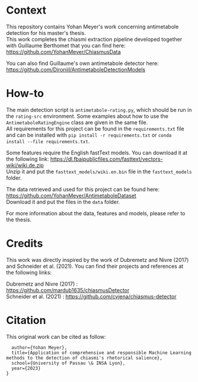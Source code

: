 # Context

This repository contains Yohan Meyer's work concerning antimetabole detection for his master's thesis.  
This work completes the chiasmi extraction pipeline developed together with Guillaume Berthomet that you can find here: <https://github.com/YohanMeyer/ChiasmusData>

You can also find Guillaume's own antimetabole detector here: <https://github.com/Dironiil/AntimetaboleDetectionModels>

# How-to

The main detection script is `antimetabole-rating.py`, which should be run in the `rating-src` environment. Some examples about how to use the `AntimetaboleRatingEngine` class are given in the same file.  
All requirements for this project can be found in the `requirements.txt` file and can be installed with `pip install -r requirements.txt` or `conda install --file requirements.txt`.

Some features require the English fastText models. You can download it at the following link: <https://dl.fbaipublicfiles.com/fasttext/vectors-wiki/wiki.de.zip>  
Unzip it and put the `fasttext_models/wiki.en.bin` file in the `fasttext_models` folder.

The data retrieved and used for this project can be found here: <https://github.com/YohanMeyer/AntimetaboleDataset>  
Download it and put the files in the `data` folder.

For more information about the data, features and models, please refer to the thesis.

# Credits

This work was directly inspired by the work of Dubremetz and Nivre (2017) and Schneider et al. (2021).
You can find their projects and references at the following links:

Dubremetz and Nivre (2017) : <https://github.com/mardub1635/chiasmusDetector>  
Schneider et al. (2021) : <https://github.com/cvjena/chiasmus-detector>

# Citation

This original work can be cited as follow:

```@mastersthesis{meyer2023_chiasmi,
  author={Yohan Meyer},
  title={Application of comprehensive and responsible Machine Learning methods to the detection of chiasmi's rhetorical salience},
  school={University of Passau \& INSA Lyon},
  year={2023}
}
